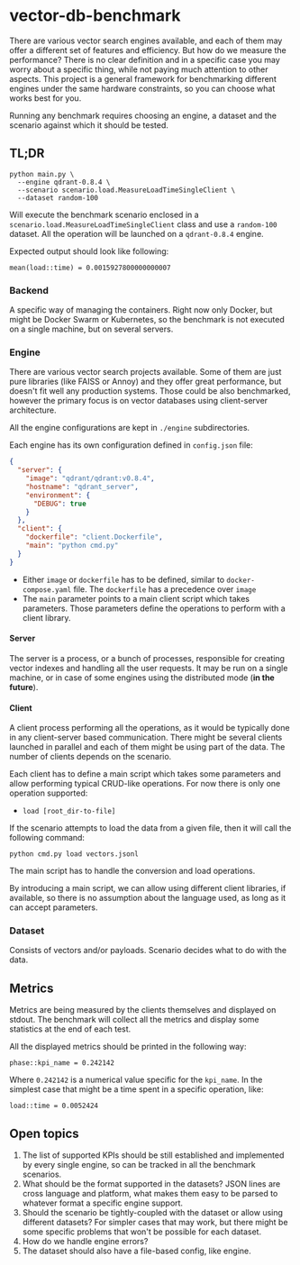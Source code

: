 # vector-db-benchmark

There are various vector search engines available, and each of them may offer
a different set of features and efficiency. But how do we measure the 
performance? There is no clear definition and in a specific case you may worry 
about a specific thing, while not paying much attention to other aspects. This
project is a general framework for benchmarking different engines under the 
same hardware constraints, so you can choose what works best for you.

Running any benchmark requires choosing an engine, a dataset and the scenario 
against which it should be tested. 

## TL;DR

```shell
python main.py \
  --engine qdrant-0.8.4 \
  --scenario scenario.load.MeasureLoadTimeSingleClient \
  --dataset random-100
```

Will execute the benchmark scenario enclosed in a 
`scenario.load.MeasureLoadTimeSingleClient` class and use a `random-100` 
dataset. All the operation will be launched on a `qdrant-0.8.4` engine.

Expected output should look like following:

```shell
mean(load::time) = 0.0015927800000000007
```

### Backend

A specific way of managing the containers. Right now only Docker, but might be 
Docker Swarm or Kubernetes, so the benchmark is not executed on a single 
machine, but on several servers.

### Engine

There are various vector search projects available. Some of them are just pure
libraries (like FAISS or Annoy) and they offer great performance, but doesn't 
fit well any production systems. Those could be also benchmarked, however the
primary focus is on vector databases using client-server architecture.

All the engine configurations are kept in `./engine` subdirectories.

Each engine has its own configuration defined in `config.json` file:

```json
{
  "server": {
    "image": "qdrant/qdrant:v0.8.4",
    "hostname": "qdrant_server",
    "environment": {
      "DEBUG": true
    }
  },
  "client": {
    "dockerfile": "client.Dockerfile",
    "main": "python cmd.py"
  }
}
```

- Either `image` or `dockerfile` has to be defined, similar to
  `docker-compose.yaml` file. The `dockerfile` has a precedence over `image`
- The `main` parameter points to a main client script which takes parameters.
  Those parameters define the operations to perform with a client library.

#### Server

The server is a process, or a bunch of processes, responsible for creating 
vector indexes and handling all the user requests. It may be run on a single 
machine, or in case of some engines using the distributed mode (**in the future**).

#### Client

A client process performing all the operations, as it would be typically done in 
any client-server based communication. There might be several clients launched
in parallel and each of them might be using part of the data. The number of 
clients depends on the scenario.

Each client has to define a main script which takes some parameters and allow 
performing typical CRUD-like operations. For now there is only one operation 
supported:

- `load [root_dir-to-file]`

If the scenario attempts to load the data from a given file, then it will call
the following command:

`python cmd.py load vectors.jsonl`

The main script has to handle the conversion and load operations.

By introducing a main script, we can allow using different client libraries, if 
available, so there is no assumption about the language used, as long as it can
accept parameters.

### Dataset

Consists of vectors and/or payloads. Scenario decides what to do with the data.

## Metrics

Metrics are being measured by the clients themselves and displayed on stdout.
The benchmark will collect all the metrics and display some statistics at the
end of each test.

All the displayed metrics should be printed in the following way:

```shell
phase::kpi_name = 0.242142
```

Where `0.242142` is a numerical value specific for the `kpi_name`. In the 
simplest case that might be a time spent in a specific operation, like:

```
load::time = 0.0052424
```

## Open topics

1. The list of supported KPIs should be still established and implemented by 
   every single engine, so can be tracked in all the benchmark scenarios.
2. What should be the format supported in the datasets? JSON lines are cross
   language and platform, what makes them easy to be parsed to whatever format
   a specific engine support.
3. Should the scenario be tightly-coupled with the dataset or allow using 
   different datasets? For simpler cases that may work, but there might be some
   specific problems that won't be possible for each dataset.
4. How do we handle engine errors? 
5. The dataset should also have a file-based config, like engine.
